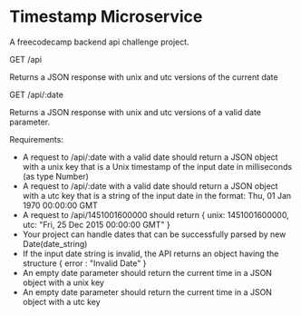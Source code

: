 # Timestamp Microservice

A freecodecamp backend api challenge project. 

GET
/api

Returns a JSON response with unix and utc versions of the current date

GET
/api/:date

Returns a JSON response with unix and utc versions of a valid date parameter.


Requirements:
- A request to /api/:date with a valid date should return a JSON object with a unix key that is a Unix timestamp of the input date in milliseconds (as type Number)
- A request to /api/:date with a valid date should return a JSON object with a utc key that is a string of the input date in the format: Thu, 01 Jan 1970 00:00:00 GMT
- A request to /api/1451001600000 should return { unix: 1451001600000, utc: "Fri, 25 Dec 2015 00:00:00 GMT" }
- Your project can handle dates that can be successfully parsed by new Date(date_string)
- If the input date string is invalid, the API returns an object having the structure { error : "Invalid Date" }
- An empty date parameter should return the current time in a JSON object with a unix key
- An empty date parameter should return the current time in a JSON object with a utc key